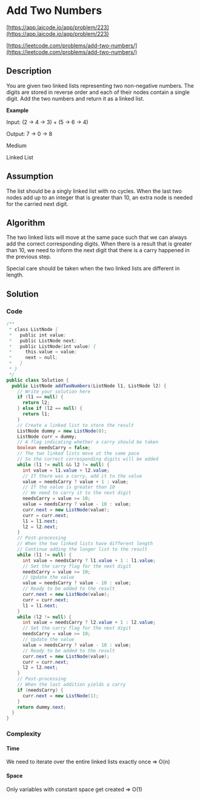 <!----- Conversion time: 0.941 seconds.


Using this Markdown file:

1. Cut and paste this output into your source file.
2. See the notes and action items below regarding this conversion run.
3. Check the rendered output (headings, lists, code blocks, tables) for proper
   formatting and use a linkchecker before you publish this page.

Conversion notes:

* Docs to Markdown version 1.0β14
* Sun Feb 10 2019 23:44:55 GMT-0800 (PST)
* Source doc: https://docs.google.com/open?id=1rcnY3rZUR1BOpA0MI3l4IgEzX-wCCCTjVWJGUAfLYzg
----->



# Add Two Numbers

[https://app.laicode.io/app/problem/223](https://app.laicode.io/app/problem/223)

[https://leetcode.com/problems/add-two-numbers/](https://leetcode.com/problems/add-two-numbers/)


## Description

You are given two linked lists representing two non-negative numbers. The digits are stored in reverse order and each of their nodes contain a single digit. Add the two numbers and return it as a linked list.

**Example**

Input: (2 -> 4 -> 3) + (5 -> 6 -> 4)

Output: 7 -> 0 -> 8

Medium

Linked List


## Assumption

The list should be a singly linked list with no cycles. When the last two nodes add up to an integer that is greater than 10, an extra node is needed for the carried next digit.


## Algorithm

The two linked lists will move at the same pace such that we can always add the correct corresponding digits. When there is a result that is greater than 10, we need to inform the next digit that there is a carry happened in the previous step.

Special care should be taken when the two linked lists are different in length.


## Solution


### Code


```java
/**
 * class ListNode {
 *   public int value;
 *   public ListNode next;
 *   public ListNode(int value) {
 *     this.value = value;
 *     next = null;
 *   }
 * }
 */
public class Solution {
  public ListNode addTwoNumbers(ListNode l1, ListNode l2) {
    // Write your solution here
    if (l1 == null) {
      return l2;
    } else if (l2 == null) {
      return l1;
    }
    // Create a linked list to store the result
    ListNode dummy = new ListNode(0);
    ListNode curr = dummy;
    // A flag indicating whether a carry should be taken
    boolean needsCarry = false;
    // The two linked lists move at the same pace
    // So the correct corresponding digits will be added
    while (l1 != null && l2 != null) {
      int value = l1.value + l2.value;
      // If there was a carry, add it to the value
      value = needsCarry ? value + 1 : value;
      // If the value is greater than 10
      // We need to carry it to the next digit
      needsCarry = value >= 10;
      value = needsCarry ? value - 10 : value;
      curr.next = new ListNode(value);
      curr = curr.next;
      l1 = l1.next;
      l2 = l2.next;
    }
    // Post-processing
    // When the two linked lists have different length
    // Continue adding the longer list to the result
    while (l1 != null) {
      int value = needsCarry ? l1.value + 1 : l1.value;
      // Set the carry flag for the next digit
      needsCarry = value >= 10;
      // Update the value
      value = needsCarry ? value - 10 : value;
      // Ready to be added to the result
      curr.next = new ListNode(value);
      curr = curr.next;
      l1 = l1.next;
    }
    while (l2 != null) {
      int value = needsCarry ? l2.value + 1 : l2.value;
      // Set the carry flag for the next digit
      needsCarry = value >= 10;
      // Update the value
      value = needsCarry ? value - 10 : value;
      // Ready to be added to the result
      curr.next = new ListNode(value);
      curr = curr.next;
      l2 = l2.next;
    }
    // Post-processing
    // When the last addition yields a carry
    if (needsCarry) {
      curr.next = new ListNode(1);
    }
    return dummy.next;
  }
}
```



### Complexity


#### Time

We need to iterate over the entire linked lists exactly once ⇒ O(n)


#### Space

Only variables with constant space get created ⇒ O(1)


<!-- Docs to Markdown version 1.0β14 -->
